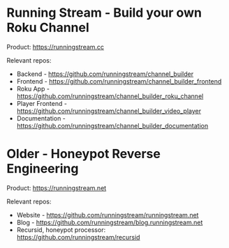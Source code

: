 # Running Stream - Build your own Roku Channel

Product: <https://runningstream.cc>

Relevant repos:
* Backend - <https://github.com/runningstream/channel_builder>
* Frontend - <https://github.com/runningstream/channel_builder_frontend>
* Roku App - <https://github.com/runningstream/channel_builder_roku_channel>
* Player Frontend - <https://github.com/runningstream/channel_builder_video_player>
* Documentation - <https://github.com/runningstream/channel_builder_documentation>

# Older - Honeypot Reverse Engineering

Product: <https://runningstream.net>

Relevant repos:
* Website - <https://github.com/runningstream/runningstream.net>
* Blog - <https://github.com/runningstream/blog.runningstream.net>
* Recursid, honeypot processor: <https://github.com/runningstream/recursid>
